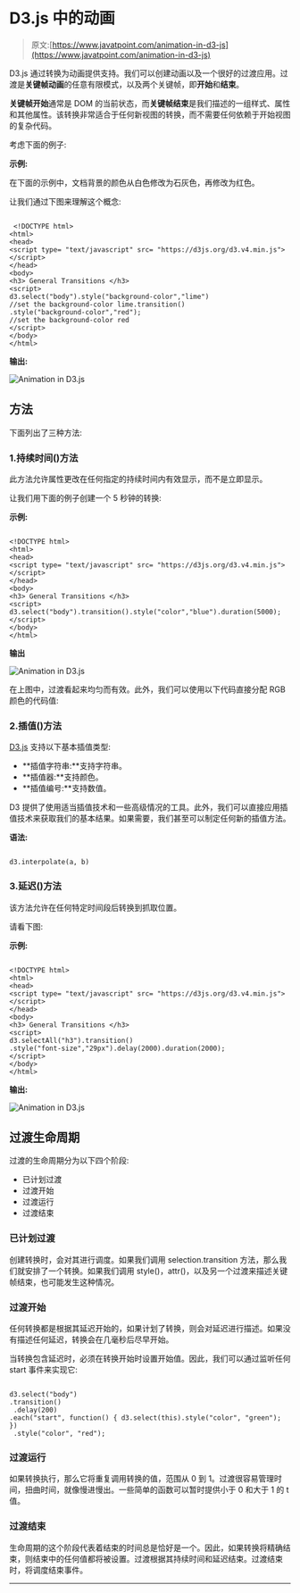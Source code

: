 # D3.js 中的动画

> 原文:[https://www.javatpoint.com/animation-in-d3-js](https://www.javatpoint.com/animation-in-d3-js)

D3.js 通过转换为动画提供支持。我们可以创建动画以及一个很好的过渡应用。过渡是**关键帧动画**的任意有限模式，以及两个关键帧，即**开始**和**结束**。

**关键帧开始**通常是 DOM 的当前状态，而**关键帧结束**是我们描述的一组样式、属性和其他属性。该转换非常适合于任何新视图的转换，而不需要任何依赖于开始视图的复杂代码。

考虑下面的例子:

**示例:**

在下面的示例中，文档背景的颜色从白色修改为石灰色，再修改为红色。

让我们通过下图来理解这个概念:

```

 <!DOCTYPE html>
<html>
<head>
<script type= "text/javascript" src= "https://d3js.org/d3.v4.min.js">
</script>
</head>
<body>
<h3> General Transitions </h3>
<script>
d3.select("body").style("background-color","lime")
//set the background-color lime.transition()
.style("background-color","red");
//set the background-color red
</script>
</body>
</html>

```

**输出:**

![Animation in D3.js](../Images/38e5d067af945067e0f1bf1644821f15.png)

## 方法

下面列出了三种方法:

### 1.持续时间()方法

此方法允许属性更改在任何指定的持续时间内有效显示，而不是立即显示。

让我们用下面的例子创建一个 5 秒钟的转换:

**示例:**

```

<!DOCTYPE html>
<html>
<head>
<script type= "text/javascript" src= "https://d3js.org/d3.v4.min.js">
</script>
</head>
<body>
<h3> General Transitions </h3>
<script>
d3.select("body").transition().style("color","blue").duration(5000);
</script>
</body>
</html>

```

**输出**

![Animation in D3.js](../Images/450c6de8fd5ea8d334763aeddb4cc8b8.png)

在上图中，过渡看起来均匀而有效。此外，我们可以使用以下代码直接分配 RGB 颜色的代码值:

### 2.插值()方法

[D3.js](d3-js) 支持以下基本插值类型:

*   **插值字符串:**支持字符串。
*   **插值器:**支持颜色。
*   **插值编号:**支持数值。

D3 提供了使用适当插值技术和一些高级情况的工具。此外，我们可以直接应用插值技术来获取我们的基本结果。如果需要，我们甚至可以制定任何新的插值方法。

**语法:**

```

d3.interpolate(a, b)

```

### 3.延迟()方法

该方法允许在任何特定时间段后转换到抓取位置。

请看下图:

**示例:**

```

<!DOCTYPE html>
<html>
<head>
<script type= "text/javascript" src= "https://d3js.org/d3.v4.min.js">
</script>
</head>
<body>
<h3> General Transitions </h3>
<script>
d3.selectAll("h3").transition()
.style("font-size","29px").delay(2000).duration(2000);
</script>
</body>
</html>

```

**输出:**

![Animation in D3.js](../Images/ced1d3f76b5aafa01eeb90ccaa0025cf.png)

## 过渡生命周期

过渡的生命周期分为以下四个阶段:

*   已计划过渡
*   过渡开始
*   过渡运行
*   过渡结束

### 已计划过渡

创建转换时，会对其进行调度。如果我们调用 selection.transition 方法，那么我们就安排了一个转换。如果我们调用 style()，attr()，以及另一个过渡来描述关键帧结束，也可能发生这种情况。

### 过渡开始

任何转换都是根据其延迟开始的，如果计划了转换，则会对延迟进行描述。如果没有描述任何延迟，转换会在几毫秒后尽早开始。

当转换包含延迟时，必须在转换开始时设置开始值。因此，我们可以通过监听任何 start 事件来实现它:

```

d3.select("body")
.transition()
 .delay(200)
.each("start", function() { d3.select(this).style("color", "green"); })
 .style("color", "red");

```

### 过渡运行

如果转换执行，那么它将重复调用转换的值，范围从 0 到 1。过渡很容易管理时间，扭曲时间，就像慢进慢出。一些简单的函数可以暂时提供小于 0 和大于 1 的 t 值。

### 过渡结束

生命周期的这个阶段代表着结束的时间总是恰好是一个。因此，如果转换将精确结束，则结束中的任何值都将被设置。过渡根据其持续时间和延迟结束。过渡结束时，将调度结束事件。

* * *
